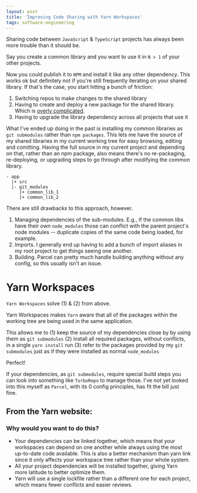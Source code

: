```yaml
---
layout: post
title: 'Improving Code Sharing with Yarn Workspaces'
tags: software-engineering
---
```


Sharing code between `JavaScript` & `TypeScript` projects has always been more trouble than it should be.

Say you create a common library and you want to use it in `N > 1` of your other projects.

Now you could publish it to `NPM` and install it like any other dependency. This works ok but definitely not if you're still frequently iterating on your shared library. If that's the case, you start hitting a bunch of friction:

1. Switching repos to make changes to the shared library
2. Having to create and deploy a new package for the shared library. Which is [overly complicated](https://medium.com/@debshish.pal/publish-a-npm-package-locally-for-testing-9a00015eb9fd).
3. Having to upgrade the library dependency across all projects that use it

What I've ended up doing in the past is installing my common libraries as `git submodules` rather than `npm packages`. This lets me have the source of my shared libraries in my current working tree for easy browsing, editing and comitting. Having the full source in my current project and depending on that, rather than an npm package, also means there's no re-packaging, re-deploying, or upgrading steps to go through after modifying the common library.

```
- app
  |+ src
  |- git_modules
     |+ common_lib_1
     |+ common_lib_2
```

There are still drawbacks to this approach, however.

1. Managing dependencies of the sub-modules. E.g., If the common libs have their own `node_modules` those can conflict with the parent project's node modules -- duplicate copies of the same code being loaded, for example.
2. Imports. I generally end up having to add a bunch of import aliases in my root project to get things seeing one another.
3. Building. Parcel can pretty much handle building anything without any config, so this usually isn't an issue.

# Yarn Workspaces

`Yarn Workspaces` solve (1) & (2) from above.

Yarn Workspaces makes `Yarn` aware that all of the packages within the working tree are being used in the same application.

This allows me to
(1) keep the source of my dependencies close by by using them as `git submodules`
(2) install all required packages, without conflicts, in a single `yarn install` run
(3) refer to the packages provided by my `git submodules` just as if they were installed as normal `node_modules`

Perfect!

If your dependencies, as `git submodules`, require special build steps you can look into something like `TurboRepo` to manage those. I've not yet looked into this myself as `Parcel`, with its 0 config principles, has fit the bill just fine.

## From the Yarn website:

### Why would you want to do this?
* Your dependencies can be linked together, which means that your workspaces can depend on one another while always using the most up-to-date code available. This is also a better mechanism than yarn link since it only affects your workspace tree rather than your whole system.
* All your project dependencies will be installed together, giving Yarn more latitude to better optimize them.
* Yarn will use a single lockfile rather than a different one for each project, which means fewer conflicts and easier reviews.